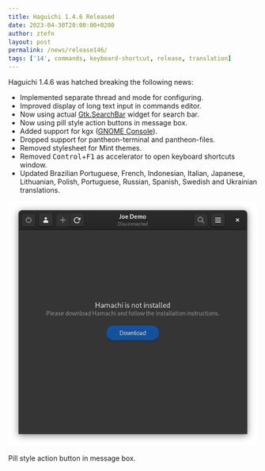 ```yaml
---
title: Haguichi 1.4.6 Released
date: 2023-04-30T20:00:00+0200
author: ztefn
layout: post
permalink: /news/release146/
tags: ['14', commands, keyboard-shortcut, release, translation]
---
```

Haguichi 1.4.6 was hatched breaking the following news:

* Implemented separate thread and mode for configuring.
* Improved display of long text input in commands editor.
* Now using actual <a href="https://docs.gtk.org/gtk3/class.SearchBar.html" target="_blank">Gtk.SearchBar</a> widget for search bar.
* Now using pill style action buttons in message box.
* Added support for kgx (<a href="https://apps.gnome.org/app/org.gnome.Console/" target="_blank">GNOME Console</a>).
* Dropped support for pantheon-terminal and pantheon-files.
* Removed stylesheet for Mint themes.
* Removed <kbd>Control</kbd>+<kbd>F1</kbd> as accelerator to open keyboard shortcuts window.
* Updated Brazilian Portuguese, French, Indonesian, Italian, Japanese, Lithuanian, Polish, Portuguese, Russian, Spanish, Swedish and Ukrainian translations.

<div class="caption center-text">
  <img src="/resources/146-main-window-not-installed.png" srcset="/resources/146-main-window-not-installed-2x.png 2x" alt="Not Installed Message" />
  <p class="caption-text">Pill style action button in message box.</p>
</div>
